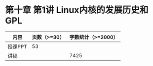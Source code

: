 # 第十章 第1讲 Linux内核的发展历史和GPL

| 内容    | 页数（>=30） | 字数统计（>=2000） |
| ------- | ------------ | ------------------ |
| 授课PPT | 53           |                    |
| 讲稿    |              | 7425               |

